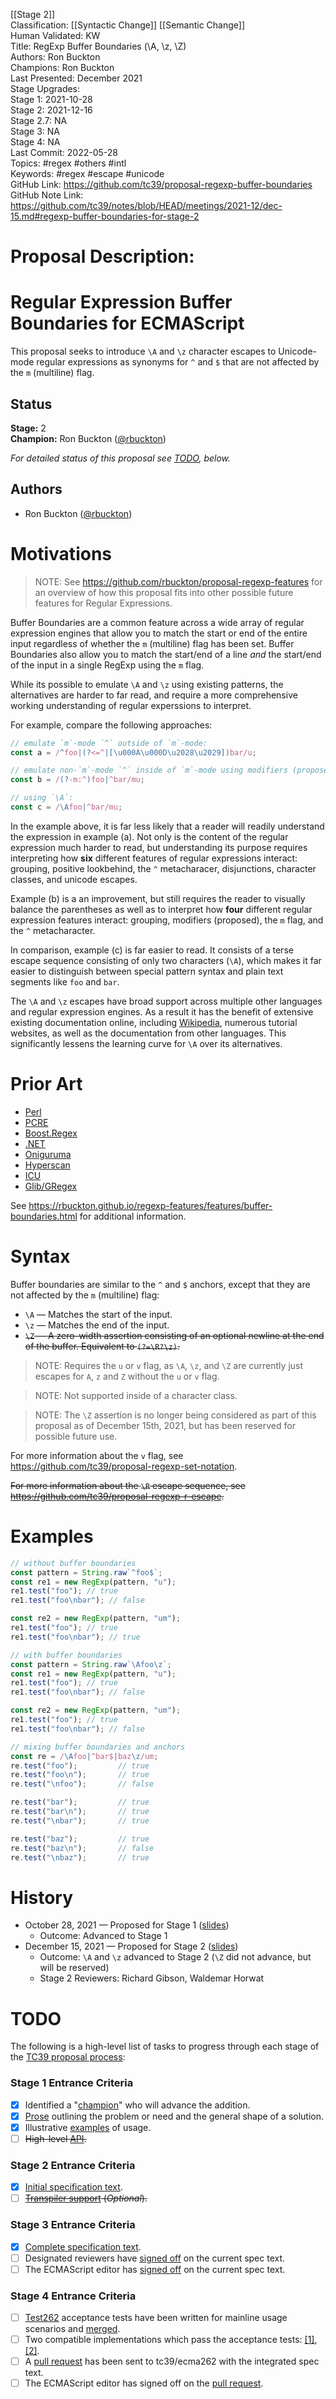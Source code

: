 [[Stage 2]]<br>Classification: [[Syntactic Change]] [[Semantic Change]]<br>Human Validated: KW<br>Title: RegExp Buffer Boundaries (\A, \z, \Z)<br>Authors: Ron Buckton<br>Champions: Ron Buckton<br>Last Presented: December 2021<br>Stage Upgrades:<br>Stage 1: 2021-10-28  
Stage 2: 2021-12-16  
Stage 2.7: NA  
Stage 3: NA  
Stage 4: NA<br>Last Commit: 2022-05-28<br>Topics: #regex #others #intl<br>Keywords: #regex #escape #unicode <br>GitHub Link: https://github.com/tc39/proposal-regexp-buffer-boundaries <br>GitHub Note Link: https://github.com/tc39/notes/blob/HEAD/meetings/2021-12/dec-15.md#regexp-buffer-boundaries-for-stage-2
# Proposal Description:
<!--#region:intro-->
# Regular Expression Buffer Boundaries for ECMAScript

This proposal seeks to introduce `\A` and `\z` character escapes to Unicode-mode regular expressions as synonyms for `^` and `$` that are not affected by the `m` (multiline) flag.

<!--#endregion:intro-->

<!--#region:status-->
## Status

**Stage:** 2  
**Champion:** Ron Buckton ([@rbuckton](https://github.com/rbuckton))  

_For detailed status of this proposal see [TODO](#todo), below._  
<!--#endregion:status-->

<!--#region:authors-->
## Authors

* Ron Buckton ([@rbuckton](https://github.com/rbuckton))  
<!--#endregion:authors-->

<!--#region:motivations-->
# Motivations

> NOTE: See https://github.com/rbuckton/proposal-regexp-features for an overview of
> how this proposal fits into other possible future features for Regular Expressions.

Buffer Boundaries are a common feature across a wide array of regular expression engines that 
allow you to match the start or end of the entire input regardless of whether the `m` (multiline) flag
has been set. Buffer Boundaries also allow you to match the start/end of a line *and* the start/end of 
the input in a single RegExp using the `m` flag.

While its possible to emulate `\A` and `\z` using existing patterns, the alternatives are harder to
far read, and require a more comprehensive working understanding of regular experssions to interpret.

For example, compare the following approaches:

```js
// emulate `m`-mode `^` outside of `m`-mode:
const a = /^foo|(?<=^|[\u000A\u000D\u2028\u2029])bar/u;

// emulate non-`m`-mode `^` inside of `m`-mode using modifiers (proposed):
const b = /(?-m:^)foo|^bar/mu;

// using `\A`:
const c = /\Afoo|^bar/mu;
```

In the example above, it is far less likely that a reader will readily understand the expression in
example (a). Not only is the content of the regular expression much harder to read, but understanding
its purpose requires interpreting how **six** different features of regular expressions interact: 
grouping, positive lookbehind, the `^` metacharacer, disjunctions, character classes, and unicode escapes.

Example (b) is a an improvement, but still requires the reader to visually balance the parentheses as
well as to interpret how **four** different regular expression features interact: grouping, modifiers
(proposed), the `m` flag, and the `^` metacharacter.

In comparison, example (c) is far easier to read. It consists of a terse escape sequence consisting
of only two characters (`\A`), which makes it far easier to distinguish between special pattern syntax
and plain text segments like `foo` and `bar`. 

The `\A` and `\z` escapes have broad support across multiple other languages and regular expression 
engines. As a result it has the benefit of extensive existing documentation online, including 
[Wikipedia](https://en.wikipedia.org/wiki/Regular_expression#Examples), numerous tutorial websites, as
well as the documentation from other languages. This significantly lessens the learning curve for `\A`
over its alternatives.

<!--#endregion:motivations-->

<!--#region:prior-art-->
# Prior Art 

* [Perl](https://rbuckton.github.io/regexp-features/engines/perl.html#feature-buffer-boundaries)  
* [PCRE](https://rbuckton.github.io/regexp-features/engines/pcre.html#feature-buffer-boundaries)  
* [Boost.Regex](https://rbuckton.github.io/regexp-features/engines/boost.regex.html#feature-buffer-boundaries)  
* [.NET](https://rbuckton.github.io/regexp-features/engines/dotnet.html#feature-buffer-boundaries)  
* [Oniguruma](https://rbuckton.github.io/regexp-features/engines/oniguruma.html#feature-buffer-boundaries)  
* [Hyperscan](https://rbuckton.github.io/regexp-features/engines/hyperscan.html#feature-buffer-boundaries)  
* [ICU](https://rbuckton.github.io/regexp-features/engines/icu.html#feature-buffer-boundaries)  
* [Glib/GRegex](https://rbuckton.github.io/regexp-features/engines/glib-gregex.html#feature-buffer-boundaries)  

See https://rbuckton.github.io/regexp-features/features/buffer-boundaries.html for additional information.

<!--#endregion:prior-art-->

<!--#region:syntax-->
# Syntax

Buffer boundaries are similar to the `^` and `$` anchors, except that they are not affected by the `m` (multiline) flag:

- `\A` &mdash; Matches the start of the input.
- `\z` &mdash; Matches the end of the input.
- ~~`\Z` &mdash; A zero-width assertion consisting of an optional newline at the end of the buffer. Equivalent to `(?=\R?\z)`.~~

> NOTE: Requires the `u` or `v` flag, as `\A`, `\z`, and `\Z` are currently just escapes for `A`, `z` and `Z` without the `u` or `v` flag. 

> NOTE: Not supported inside of a character class.

> NOTE: The `\Z` assertion is no longer being considered as part of this proposal as of December 15th, 2021, but has
> been reserved for possible future use.

For more information about the `v` flag, see https://github.com/tc39/proposal-regexp-set-notation.

~~For more information about the `\R` escape sequence, see https://github.com/tc39/proposal-regexp-r-escape.~~

<!--#endregion:syntax-->

<!--#region:semantics-->
<!-- # Semantics -->


<!--#endregion:semantics-->

<!--#region:examples-->
# Examples

```js
// without buffer boundaries
const pattern = String.raw`^foo$`;
const re1 = new RegExp(pattern, "u");
re1.test("foo"); // true
re1.test("foo\nbar"); // false

const re2 = new RegExp(pattern, "um");
re1.test("foo"); // true
re1.test("foo\nbar"); // true

// with buffer boundaries
const pattern = String.raw`\Afoo\z`;
const re1 = new RegExp(pattern, "u");
re1.test("foo"); // true
re1.test("foo\nbar"); // false

const re2 = new RegExp(pattern, "um");
re1.test("foo"); // true
re1.test("foo\nbar"); // false

// mixing buffer boundaries and anchors
const re = /\Afoo|^bar$|baz\z/um;
re.test("foo");         // true
re.test("foo\n");       // true
re.test("\nfoo");       // false

re.test("bar");         // true
re.test("bar\n");       // true
re.test("\nbar");       // true

re.test("baz");         // true
re.test("baz\n");       // false
re.test("\nbaz");       // true
```

<!--#endregion:examples-->

<!--#region:api-->
<!-- # API -->

<!--#endregion:api-->

<!--#region:grammar-->
<!-- # Grammar

```grammarkdown
``` -->
<!--#endregion:grammar-->

<!--#region:references-->
<!-- # References

> TODO: Provide links to other specifications, etc.

* [Title](url)   -->
<!--#endregion:references-->

# History

- October 28, 2021 &mdash; Proposed for Stage 1 ([slides](https://1drv.ms/p/s!AjgWTO11Fk-TkfoSnHYFCoo4mYndTA?e=r0YIxu))
  - Outcome: Advanced to Stage 1
- December 15, 2021 &mdash; Proposed for Stage 2 ([slides](https://1drv.ms/p/s!AjgWTO11Fk-Tkfs-sKyEtV6B_S-poQ?e=U7ToKV))
  - Outcome: `\A` and `\z` advanced to Stage 2 (`\Z` did not advance, but will be reserved)
  - Stage 2 Reviewers: Richard Gibson, Waldemar Horwat

<!--#region:todo-->
# TODO

The following is a high-level list of tasks to progress through each stage of the [TC39 proposal process](https://tc39.github.io/process-document/):

### Stage 1 Entrance Criteria

* [x] Identified a "[champion][Champion]" who will advance the addition.  
* [x] [Prose][Prose] outlining the problem or need and the general shape of a solution.  
* [x] Illustrative [examples][Examples] of usage.  
* [ ] ~~High-level [API][API].~~  

### Stage 2 Entrance Criteria

* [x] [Initial specification text][Specification].  
* [ ] ~~[Transpiler support][Transpiler] (_Optional_).~~  

### Stage 3 Entrance Criteria

* [x] [Complete specification text][Specification].  
* [ ] Designated reviewers have [signed off][Stage3ReviewerSignOff] on the current spec text.  
* [ ] The ECMAScript editor has [signed off][Stage3EditorSignOff] on the current spec text.  

### Stage 4 Entrance Criteria

* [ ] [Test262](https://github.com/tc39/test262) acceptance tests have been written for mainline usage scenarios and [merged][Test262PullRequest].  
* [ ] Two compatible implementations which pass the acceptance tests: [\[1\]][Implementation1], [\[2\]][Implementation2].  
* [ ] A [pull request][Ecma262PullRequest] has been sent to tc39/ecma262 with the integrated spec text.  
* [ ] The ECMAScript editor has signed off on the [pull request][Ecma262PullRequest].  
<!--#endregion:todo-->

<!-- The following links are used throughout the README: -->

[Process]: https://tc39.es/process-document/
[Proposals]: https://github.com/tc39/proposals/
[Grammarkdown]: http://github.com/rbuckton/grammarkdown#readme
[Champion]: #status
[Prose]: #motivations
[Examples]: #examples
[API]: #api
[Specification]: https://tc39.es/proposal-regexp-buffer-boundaries

[Transpiler]: #todo
[Stage3ReviewerSignOff]: #todo
[Stage3EditorSignOff]: #todo
[Test262PullRequest]: #todo
[Implementation1]: #todo
[Implementation2]: #todo
[Ecma262PullRequest]: #todo
<br>
